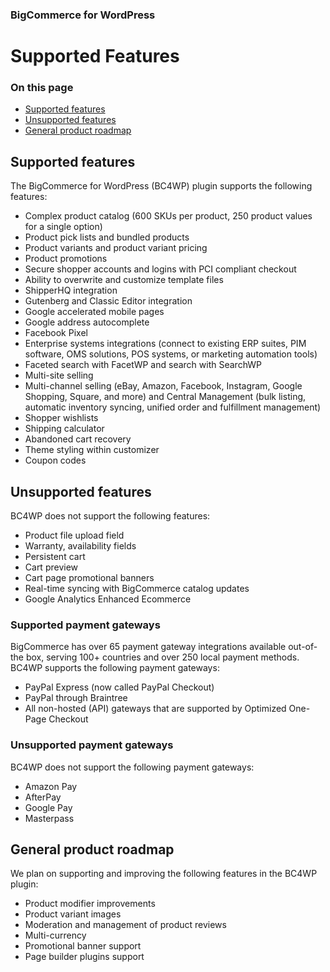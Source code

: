<div><h3 class="sub-docs-type" id="bigcommerce-for-wordpress">BigCommerce for WordPress</h3>

# Supported Features

<div class="otp" id="no-index">

### On this page
- [Supported features](#supported-features)
- [Unsupported features](#unsupported-features)
- [General product roadmap](#general-product-roadmap)

</div>

## Supported features

The BigCommerce for WordPress (BC4WP) plugin supports the following features:

* Complex product catalog (600 SKUs per product, 250 product values for a single option)
* Product pick lists and bundled products
* Product variants and product variant pricing
* Product promotions
* Secure shopper accounts and logins with PCI compliant checkout
* Ability to overwrite and customize template files
* ShipperHQ integration
* Gutenberg and Classic Editor integration
* Google accelerated mobile pages 
* Google address autocomplete 
* Facebook Pixel 
* Enterprise systems integrations (connect to existing ERP suites, PIM software, OMS solutions, POS systems, or marketing automation tools)
* Faceted search with FacetWP and search with SearchWP
* Multi-site selling
* Multi-channel selling (eBay, Amazon, Facebook, Instagram, Google Shopping, Square, and more) and Central Management (bulk listing, automatic inventory syncing, unified order and fulfillment management)
* Shopper wishlists
* Shipping calculator
* Abandoned cart recovery
* Theme styling within customizer
* Coupon codes

## Unsupported features

BC4WP does not support the following features: 

* Product file upload field
* Warranty, availability fields
* Persistent cart
* Cart preview
* Cart page promotional banners
* Real-time syncing with BigCommerce catalog updates
* Google Analytics Enhanced Ecommerce

### Supported payment gateways

BigCommerce has over 65 payment gateway integrations available out-of-the box, serving 100+ countries and over 250 local payment methods. BC4WP supports the following payment gateways:

* PayPal Express (now called PayPal Checkout)
* PayPal through Braintree
* All non-hosted (API) gateways that are supported by Optimized One-Page Checkout 

### Unsupported payment gateways

BC4WP does not support the following payment gateways:

* Amazon Pay
* AfterPay
* Google Pay
* Masterpass

## General product roadmap

We plan on supporting and improving the following features in the BC4WP plugin:

* Product modifier improvements
* Product variant images
* Moderation and management of product reviews
* Multi-currency
* Promotional banner support
* Page builder plugins support
